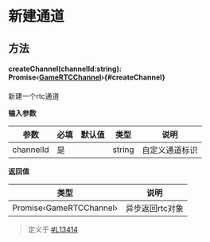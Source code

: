 <script setup>
import '/style.css'
</script>
# 新建通道

## 方法
#### <font id="API" />createChannel(<font id="Type">channelId:string</font>)<font id="Type">: Promise‹[GameRTCChannel](/GameRTC/operate)›</font>{#createChannel}
新建一个rtc通道

**输入参数**

| **参数** | **必填** | **默认值** | **类型** | **说明** |
| --- | --- | --- | --- | --- |
| channelId | 是 |  | string | 自定义通道标识 |


**返回值**

| **类型** | **说明** |
| --- | --- |
| Promise‹GameRTCChannel› | 异步返回rtc对象 |

> 定义于 [#L13414](https://github.com/box3lab/arena_dts/blob/main/GameAPI.d.ts#L13414)



